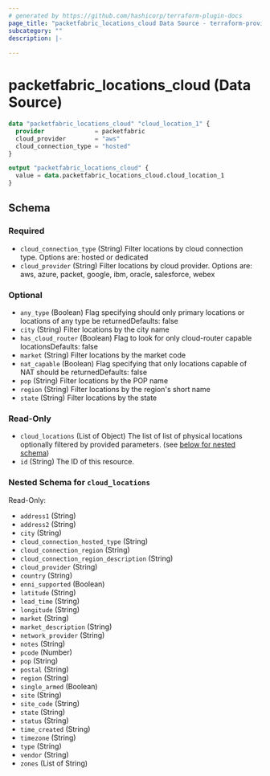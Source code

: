 ```yaml
---
# generated by https://github.com/hashicorp/terraform-plugin-docs
page_title: "packetfabric_locations_cloud Data Source - terraform-provider-packetfabric"
subcategory: ""
description: |-
  
---
```


# packetfabric_locations_cloud (Data Source)


```terraform
data "packetfabric_locations_cloud" "cloud_location_1" {
  provider              = packetfabric
  cloud_provider        = "aws"
  cloud_connection_type = "hosted"
}

output "packetfabric_locations_cloud" {
  value = data.packetfabric_locations_cloud.cloud_location_1
}
```

<!-- schema generated by tfplugindocs -->
## Schema

### Required

- `cloud_connection_type` (String) Filter locations by cloud connection type. Options are: hosted or dedicated
- `cloud_provider` (String) Filter locations by cloud provider. Options are: aws, azure, packet, google, ibm, oracle, salesforce, webex

### Optional

- `any_type` (Boolean) Flag specifying should only primary locations or locations of any type be returnedDefaults: false
- `city` (String) Filter locations by the city name
- `has_cloud_router` (Boolean) Flag to look for only cloud-router capable locationsDefaults: false
- `market` (String) Filter locations by the market code
- `nat_capable` (Boolean) Flag specifying that only locations capable of NAT should be returnedDefaults: false
- `pop` (String) Filter locations by the POP name
- `region` (String) Filter locations by the region's short name
- `state` (String) Filter locations by the state

### Read-Only

- `cloud_locations` (List of Object) The list of list of physical locations optionally filtered by provided parameters. (see [below for nested schema](#nestedatt--cloud_locations))
- `id` (String) The ID of this resource.

<a id="nestedatt--cloud_locations"></a>
### Nested Schema for `cloud_locations`

Read-Only:

- `address1` (String)
- `address2` (String)
- `city` (String)
- `cloud_connection_hosted_type` (String)
- `cloud_connection_region` (String)
- `cloud_connection_region_description` (String)
- `cloud_provider` (String)
- `country` (String)
- `enni_supported` (Boolean)
- `latitude` (String)
- `lead_time` (String)
- `longitude` (String)
- `market` (String)
- `market_description` (String)
- `network_provider` (String)
- `notes` (String)
- `pcode` (Number)
- `pop` (String)
- `postal` (String)
- `region` (String)
- `single_armed` (Boolean)
- `site` (String)
- `site_code` (String)
- `state` (String)
- `status` (String)
- `time_created` (String)
- `timezone` (String)
- `type` (String)
- `vendor` (String)
- `zones` (List of String)


